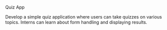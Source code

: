 Quiz App

Develop a simple quiz application where users can
take quizzes on various topics. Interns can learn
about form handling and displaying results.
